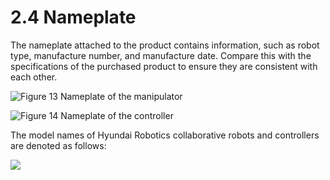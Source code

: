 # 2.4 Nameplate

The nameplate attached to the product contains information, such as robot type, manufacture number, and manufacture date. Compare this with the specifications of the purchased product to ensure they are consistent with each other.

![Figure 13 Nameplate of the manipulator](../_assets/robot\_nameplate.png)

![Figure 14 Nameplate of the controller](../_assets/controller\_nameplate.png)

The model names of Hyundai Robotics collaborative robots and controllers are denoted as follows:

![](../_assets/nameplate\_2.png)
